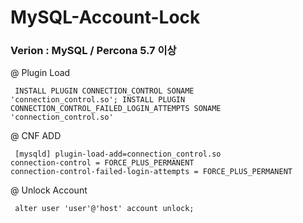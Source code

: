 # MySQL-Account-Lock


### Verion : MySQL / Percona 5.7 이상

@ Plugin Load
<code><pre>
INSTALL PLUGIN CONNECTION_CONTROL SONAME 'connection_control.so';
INSTALL PLUGIN CONNECTION_CONTROL_FAILED_LOGIN_ATTEMPTS SONAME 'connection_control.so'
</pre></code>

@ CNF ADD
<code><pre>
[mysqld]
plugin-load-add=connection_control.so
connection-control = FORCE_PLUS_PERMANENT
connection-control-failed-login-attempts = FORCE_PLUS_PERMANENT
</pre></code>

@ Unlock Account
<code><pre>
alter user 'user'@'host' account unlock;
</pre></code>
